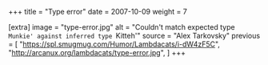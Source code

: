 +++
title = "Type error"
date = 2007-10-09
weight = 7

[extra]
image = "type-error.jpg"
alt = "Couldn't match expected type `Munkie' against inferred type `Kitteh'"
source = "Alex Tarkovsky"
previous = [
  "https://spl.smugmug.com/Humor/Lambdacats/i-dW4zF5C",
  "http://arcanux.org/lambdacats/type-error.jpg",
]
+++
